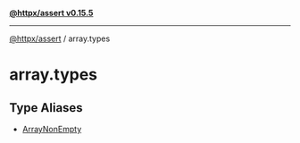[**@httpx/assert v0.15.5**](../README.md)

***

[@httpx/assert](../README.md) / array.types

# array.types

## Type Aliases

- [ArrayNonEmpty](type-aliases/ArrayNonEmpty.md)
